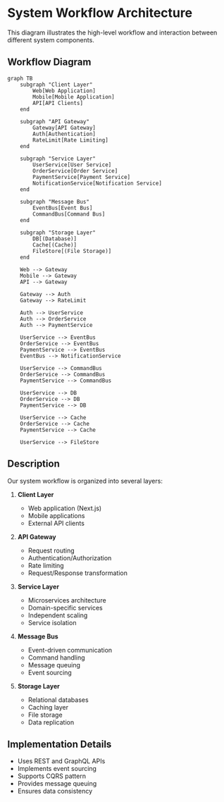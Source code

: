 # System Workflow Architecture

This diagram illustrates the high-level workflow and interaction between different system components.

## Workflow Diagram

```mermaid
graph TB
    subgraph "Client Layer"
        Web[Web Application]
        Mobile[Mobile Application]
        API[API Clients]
    end

    subgraph "API Gateway"
        Gateway[API Gateway]
        Auth[Authentication]
        RateLimit[Rate Limiting]
    end

    subgraph "Service Layer"
        UserService[User Service]
        OrderService[Order Service]
        PaymentService[Payment Service]
        NotificationService[Notification Service]
    end

    subgraph "Message Bus"
        EventBus[Event Bus]
        CommandBus[Command Bus]
    end

    subgraph "Storage Layer"
        DB[(Database)]
        Cache[(Cache)]
        FileStore[(File Storage)]
    end

    Web --> Gateway
    Mobile --> Gateway
    API --> Gateway

    Gateway --> Auth
    Gateway --> RateLimit

    Auth --> UserService
    Auth --> OrderService
    Auth --> PaymentService

    UserService --> EventBus
    OrderService --> EventBus
    PaymentService --> EventBus
    EventBus --> NotificationService

    UserService --> CommandBus
    OrderService --> CommandBus
    PaymentService --> CommandBus

    UserService --> DB
    OrderService --> DB
    PaymentService --> DB

    UserService --> Cache
    OrderService --> Cache
    PaymentService --> Cache

    UserService --> FileStore
```

## Description

Our system workflow is organized into several layers:

1. **Client Layer**

   - Web application (Next.js)
   - Mobile applications
   - External API clients

2. **API Gateway**

   - Request routing
   - Authentication/Authorization
   - Rate limiting
   - Request/Response transformation

3. **Service Layer**

   - Microservices architecture
   - Domain-specific services
   - Independent scaling
   - Service isolation

4. **Message Bus**

   - Event-driven communication
   - Command handling
   - Message queuing
   - Event sourcing

5. **Storage Layer**
   - Relational databases
   - Caching layer
   - File storage
   - Data replication

## Implementation Details

- Uses REST and GraphQL APIs
- Implements event sourcing
- Supports CQRS pattern
- Provides message queuing
- Ensures data consistency
